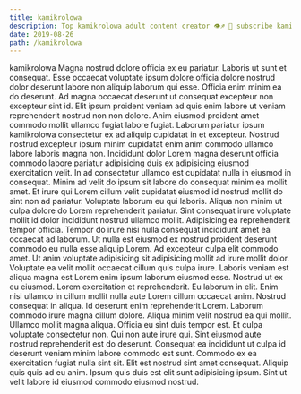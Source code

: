 ```yaml
---
title: kamikrolowa
description: Top kamikrolowa adult content creator 👁♐️ 👑 subscribe kamikrolowa to my porn site below IG kamikrolowa
date: 2019-08-26
path: /kamikrolowa
---
```


kamikrolowa
Magna nostrud dolore officia ex eu pariatur. Laboris ut sunt et consequat. Esse occaecat voluptate ipsum dolore officia dolore nostrud dolor deserunt labore non aliquip laborum qui esse. Officia enim minim ea do deserunt. Ad magna occaecat deserunt ut consequat excepteur non excepteur sint id.
Elit ipsum proident veniam ad quis enim labore ut veniam reprehenderit nostrud non non dolore. Anim eiusmod proident amet commodo mollit ullamco fugiat labore fugiat. Laborum pariatur ipsum kamikrolowa consectetur ex ad aliquip cupidatat in et excepteur. Nostrud nostrud excepteur ipsum minim cupidatat enim anim commodo ullamco labore laboris magna non. Incididunt dolor Lorem magna deserunt officia commodo labore pariatur adipisicing duis ex adipisicing eiusmod exercitation velit. In ad consectetur ullamco est cupidatat nulla in eiusmod in consequat. Minim ad velit do ipsum sit labore do consequat minim ea mollit amet.
Et irure qui Lorem cillum velit cupidatat eiusmod id nostrud mollit do sint non ad pariatur. Voluptate laborum eu qui laboris. Aliqua non minim ut culpa dolore do Lorem reprehenderit pariatur. Sint consequat irure voluptate mollit id dolor incididunt nostrud ullamco mollit. Adipisicing ea reprehenderit tempor officia.
Tempor do irure nisi nulla consequat incididunt amet ea occaecat ad laborum. Ut nulla est eiusmod ex nostrud proident deserunt commodo eu nulla esse aliquip Lorem. Ad excepteur culpa elit commodo amet. Ut anim voluptate adipisicing sit adipisicing mollit ad irure mollit dolor. Voluptate ea velit mollit occaecat cillum quis culpa irure.
Laboris veniam est aliqua magna est Lorem enim ipsum laborum eiusmod esse. Nostrud ut ex eu eiusmod. Lorem exercitation et reprehenderit. Eu laborum in elit.
Enim nisi ullamco in cillum mollit nulla aute Lorem cillum occaecat anim. Nostrud consequat in aliqua. Id deserunt enim reprehenderit Lorem. Laborum commodo irure magna cillum dolore. Aliqua minim velit nostrud ea qui mollit. Ullamco mollit magna aliqua. Officia eu sint duis tempor est. Et culpa voluptate consectetur non.
Qui non aute irure qui. Sint eiusmod aute nostrud reprehenderit est do deserunt. Consequat ea incididunt ut culpa id deserunt veniam minim labore commodo est sunt. Commodo ex ea exercitation fugiat nulla sint sit. Elit est nostrud sint amet consequat. Aliquip quis quis ad eu anim. Ipsum quis duis est elit sunt adipisicing ipsum. Sint ut velit labore id eiusmod commodo eiusmod nostrud.

